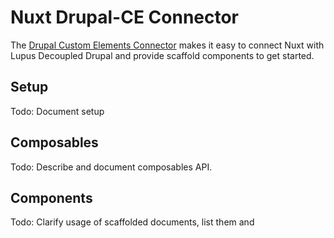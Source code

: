# Nuxt Drupal-CE Connector

The [Drupal Custom Elements Connector](https://github.com/drunomics/nuxt-module-drupal-ce) makes it easy to connect Nuxt with Lupus Decoupled Drupal and provide scaffold components to get started.

## Setup
Todo: Document setup

## Composables
Todo: Describe and document composables API.

## Components
Todo: Clarify usage of scaffolded documents, list them and 